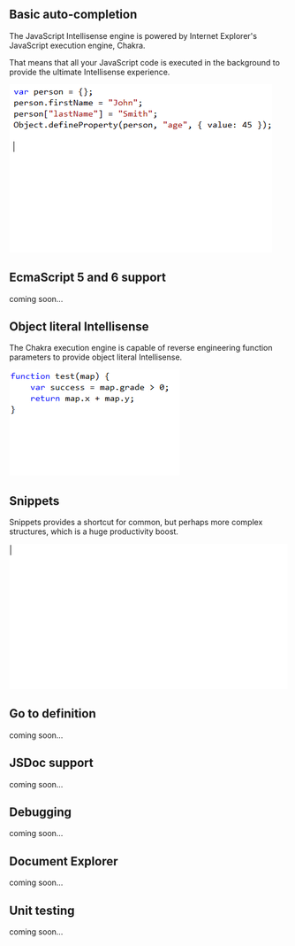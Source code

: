 ﻿<properties
			pageTitle="JavaScript"
			description="Short description of the page"
			slug="javascript"
			order="300"
			keywords="javascript, jscript, script, dhtml, es3, es5, es6"
/>

## Basic auto-completion
The JavaScript Intellisense engine is powered by Internet Explorer's JavaScript
execution engine, Chakra. 

That means that all your JavaScript code is executed in the background to 
provide the ultimate Intellisense experience.

![JavaScript basic auto completion](_assets/javascript-basic-auto-completion.gif)

## EcmaScript 5 and 6 support
coming soon...

## Object literal Intellisense
The Chakra execution engine is capable of reverse engineering function
parameters to provide object literal Intellisense.

![Object literal Intellisense](_assets/javascript-object-literal-intellisense.gif)

## Snippets
Snippets provides a shortcut for common, but perhaps more complex structures,
which is a huge productivity boost.

![JavaScript snippets](_assets/javascript-snippets.gif)

## Go to definition
coming soon...

## JSDoc support
coming soon...

## Debugging
coming soon...

## Document Explorer
coming soon...

## Unit testing
coming soon...